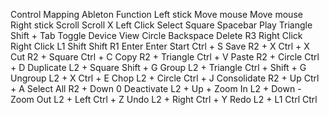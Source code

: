 Control	        Mapping             Ableton Function
Left stick      Move mouse          Move mouse
Right stick     Scroll              Scroll
X	            Left Click	        Select
Square	        Spacebar	        Play
Triangle	    Shift + Tab	        Toggle Device View
Circle	        Backspace	        Delete
R3	            Right Click	        Right Click
L1	            Shift	            Shift
R1	            Enter	            Enter
Start	        Ctrl + S	        Save
R2 + X	        Ctrl + X	        Cut
R2 + Square	    Ctrl + C	        Copy
R2 + Triangle	Ctrl + V	        Paste
R2 + Circle	    Ctrl + D	        Duplicate
L2 + Square	    Shift + G	        Group
L2 + Triangle	Ctrl + Shift + G	Ungroup
L2 + X	        Ctrl + E	        Chop
L2 + Circle	    Ctrl + J	        Consolidate
R2 + Up	        Ctrl + A	        Select All
R2 + Down	    0	                Deactivate
L2 + Up         +                   Zoom In
L2 + Down       -                   Zoom Out
L2 + Left	    Ctrl + Z 	        Undo
L2 + Right	    Ctrl + Y	        Redo
L2 + L1         Ctrl                Ctrl